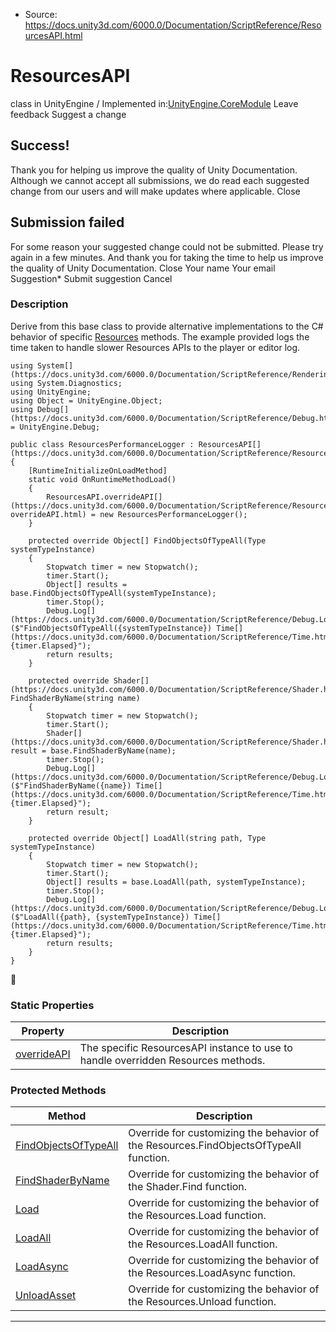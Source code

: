 * Source: https://docs.unity3d.com/6000.0/Documentation/ScriptReference/ResourcesAPI.html

# ResourcesAPI
class in UnityEngine
/
Implemented in:[UnityEngine.CoreModule](https://docs.unity3d.com/6000.0/Documentation/ScriptReference/UnityEngine.CoreModule.html)
Leave feedback
Suggest a change
## Success!
Thank you for helping us improve the quality of Unity Documentation. Although we cannot accept all submissions, we do read each suggested change from our users and will make updates where applicable.
Close
## Submission failed
For some reason your suggested change could not be submitted. Please <a>try again</a> in a few minutes. And thank you for taking the time to help us improve the quality of Unity Documentation.
Close
Your name Your email Suggestion* Submit suggestion
Cancel
### Description
Derive from this base class to provide alternative implementations to the C# behavior of specific [Resources](https://docs.unity3d.com/6000.0/Documentation/ScriptReference/Resources.html) methods.
The example provided logs the time taken to handle slower Resources APIs to the player or editor log.
```
using System[](https://docs.unity3d.com/6000.0/Documentation/ScriptReference/Rendering.VirtualTexturing.System.html);
using System.Diagnostics;
using UnityEngine;
using Object = UnityEngine.Object;
using Debug[](https://docs.unity3d.com/6000.0/Documentation/ScriptReference/Debug.html) = UnityEngine.Debug;  
  
public class ResourcesPerformanceLogger : ResourcesAPI[](https://docs.unity3d.com/6000.0/Documentation/ScriptReference/ResourcesAPI.html)
{
    [RuntimeInitializeOnLoadMethod]
    static void OnRuntimeMethodLoad()
    {
        ResourcesAPI.overrideAPI[](https://docs.unity3d.com/6000.0/Documentation/ScriptReference/ResourcesAPI-overrideAPI.html) = new ResourcesPerformanceLogger();
    }  
  
    protected override Object[] FindObjectsOfTypeAll(Type systemTypeInstance)
    {
        Stopwatch timer = new Stopwatch();
        timer.Start();
        Object[] results = base.FindObjectsOfTypeAll(systemTypeInstance);
        timer.Stop();
        Debug.Log[](https://docs.unity3d.com/6000.0/Documentation/ScriptReference/Debug.Log.html)($"FindObjectsOfTypeAll({systemTypeInstance}) Time[](https://docs.unity3d.com/6000.0/Documentation/ScriptReference/Time.html): {timer.Elapsed}");
        return results;
    }  
  
    protected override Shader[](https://docs.unity3d.com/6000.0/Documentation/ScriptReference/Shader.html) FindShaderByName(string name)
    {
        Stopwatch timer = new Stopwatch();
        timer.Start();
        Shader[](https://docs.unity3d.com/6000.0/Documentation/ScriptReference/Shader.html) result = base.FindShaderByName(name);
        timer.Stop();
        Debug.Log[](https://docs.unity3d.com/6000.0/Documentation/ScriptReference/Debug.Log.html)($"FindShaderByName({name}) Time[](https://docs.unity3d.com/6000.0/Documentation/ScriptReference/Time.html): {timer.Elapsed}");
        return result;
    }  
  
    protected override Object[] LoadAll(string path, Type systemTypeInstance)
    {
        Stopwatch timer = new Stopwatch();
        timer.Start();
        Object[] results = base.LoadAll(path, systemTypeInstance);
        timer.Stop();
        Debug.Log[](https://docs.unity3d.com/6000.0/Documentation/ScriptReference/Debug.Log.html)($"LoadAll({path}, {systemTypeInstance}) Time[](https://docs.unity3d.com/6000.0/Documentation/ScriptReference/Time.html): {timer.Elapsed}");
        return results;
    }
}

```

### Static Properties
Property | Description  
---|---  
[overrideAPI](https://docs.unity3d.com/6000.0/Documentation/ScriptReference/ResourcesAPI-overrideAPI.html) | The specific ResourcesAPI instance to use to handle overridden Resources methods.  
### Protected Methods
Method | Description  
---|---  
[FindObjectsOfTypeAll](https://docs.unity3d.com/6000.0/Documentation/ScriptReference/ResourcesAPI.FindObjectsOfTypeAll.html) | Override for customizing the behavior of the Resources.FindObjectsOfTypeAll function.  
[FindShaderByName](https://docs.unity3d.com/6000.0/Documentation/ScriptReference/ResourcesAPI.FindShaderByName.html) | Override for customizing the behavior of the Shader.Find function.  
[Load](https://docs.unity3d.com/6000.0/Documentation/ScriptReference/ResourcesAPI.Load.html) | Override for customizing the behavior of the Resources.Load function.  
[LoadAll](https://docs.unity3d.com/6000.0/Documentation/ScriptReference/ResourcesAPI.LoadAll.html) | Override for customizing the behavior of the Resources.LoadAll function.  
[LoadAsync](https://docs.unity3d.com/6000.0/Documentation/ScriptReference/ResourcesAPI.LoadAsync.html) | Override for customizing the behavior of the Resources.LoadAsync function.  
[UnloadAsset](https://docs.unity3d.com/6000.0/Documentation/ScriptReference/ResourcesAPI.UnloadAsset.html) | Override for customizing the behavior of the Resources.Unload function.  
* * *
